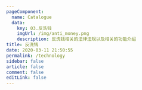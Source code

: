 ```yaml
---
pageComponent: 
  name: Catalogue
  data: 
    key: 03.反洗钱
    imgUrl: /img/anti_money.png
    description: 反洗钱相关的法律法规以及相关的功能介绍
title: 反洗钱
date: 2020-03-11 21:50:55
permalink: /technology
sidebar: false
article: false
comment: false
editLink: false
---
```

